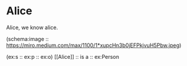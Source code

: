 # Alice

Alice, we know alice.

(schema:image :: https://miro.medium.com/max/1100/1*xupcHn3b0jEFPkjvuH5Pbw.jpeg)

(ex:s :: ex:p :: ex:o)
[[Alice]] :: is a :: ex:Person
